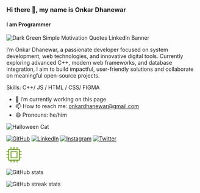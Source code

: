 ### Hi there 👋, my name is Onkar Dhanewar
#### I am Programmer
![Dark Green Simple Motivation Quotes LinkedIn Banner](https://github.com/user-attachments/assets/4aafab3e-70d1-4c76-855f-67726d10e305)
   

I’m Onkar Dhanewar, a passionate developer focused on system development, web technologies, and innovative digital tools. Currently exploring advanced C++, modern web frameworks, and database integration, I aim to build impactful, user-friendly solutions and collaborate on meaningful open-source projects.

Skills: C++/ JS / HTML / CSS/ FIGMA 

- 🔭 I’m currently working on this page. 
- 📫 How to reach me: onkardhanewar@gmail.com 
- 😄 Pronouns: he/him 

 
![Halloween Cat](https://cdnl.iconscout.com/lottie/premium/thumb/halloween-cat-animated-icon-download-in-lottie-json-gif-static-svg-file-formats--animal-black-evil-pet-scary-pack-festival-days-icons-9417347.gif)



[<img src="https://img.icons8.com/ios-filled/50/ffffff/github.png" alt="GitHub" height="40"/>](https://github.com/onkardhanewar)
[<img src="https://img.icons8.com/ios-filled/50/ffffff/linkedin.png" alt="LinkedIn" height="40"/>](https://www.linkedin.com/in/onkardhanewar/)
[<img src="https://img.icons8.com/ios-filled/50/ffffff/instagram-new.png" alt="Instagram" height="40"/>](https://www.instagram.com/onkardhanewar/)
[<img src="https://img.icons8.com/ios-filled/50/ffffff/twitter.png" alt="Twitter" height="40"/>](https://twitter.com/onkardhanewar)


<a href='https://docs.github.com/en/developers'><img src='https://raw.githubusercontent.com/acervenky/animated-github-badges/master/assets/devbadge.gif' width='40' height='40'></a> 

![GitHub stats](https://github-readme-stats.vercel.app/api?username=onkardhanewar&show_icons=true)  

![GitHub streak stats](https://streak-stats.demolab.com/?user=onkardhanewar)  

